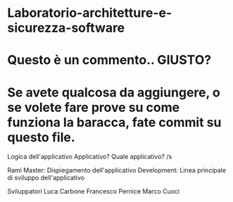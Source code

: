 # Laboratorio-architetture-e-sicurezza-software
# Questo è un commento.. GIUSTO?
# Se avete qualcosa da aggiungere, o se volete fare prove su come funziona la baracca, fate commit su questo file.

Logica dell'applicativo
  Applicativo? Quale applicativo? /s

Rami
  Master: Dispiegamento dell'applicativo
  Development: Linea principale di sviluppo dell'applicativo

Sviluppatori
  Luca Carbone
  Francesco Pernice
  Marco Cuoci
